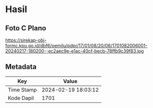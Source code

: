 # Hasil

## Foto C Plano

https://sirekap-obj-formc.kpu.go.id/dbf6/pemilu/pdpr/17/01/08/20/06/1701082006001-20240217-180200--ec2aec9e-e1ac-40cf-becb-78ffb9c39f83.jpg


## Metadata

| Key        | Value               |
| ---------- | ------------------- |
| Time Stamp | 2024-02-19 18:03:12 |
| Kode Dapil | 1701                |



